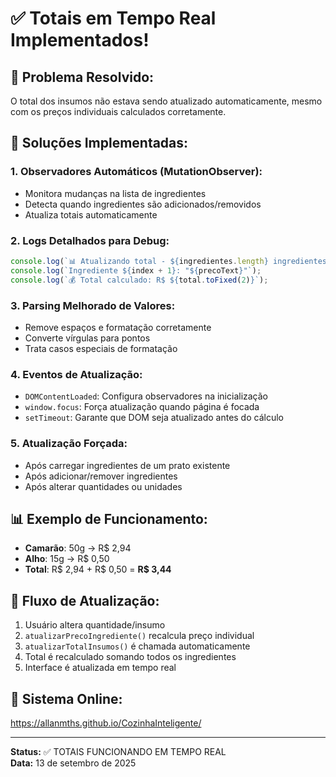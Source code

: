 # ✅ Totais em Tempo Real Implementados!

## 🎯 **Problema Resolvido:**
O total dos insumos não estava sendo atualizado automaticamente, mesmo com os preços individuais calculados corretamente.

## 🔧 **Soluções Implementadas:**

### 1. **Observadores Automáticos (MutationObserver):**
- Monitora mudanças na lista de ingredientes
- Detecta quando ingredientes são adicionados/removidos
- Atualiza totais automaticamente

### 2. **Logs Detalhados para Debug:**
```javascript
console.log(`📊 Atualizando total - ${ingredientes.length} ingredientes encontrados`);
console.log(`Ingrediente ${index + 1}: "${precoText}"`);
console.log(`💰 Total calculado: R$ ${total.toFixed(2)}`);
```

### 3. **Parsing Melhorado de Valores:**
- Remove espaços e formatação corretamente
- Converte vírgulas para pontos
- Trata casos especiais de formatação

### 4. **Eventos de Atualização:**
- `DOMContentLoaded`: Configura observadores na inicialização
- `window.focus`: Força atualização quando página é focada
- `setTimeout`: Garante que DOM seja atualizado antes do cálculo

### 5. **Atualização Forçada:**
- Após carregar ingredientes de um prato existente
- Após adicionar/remover ingredientes
- Após alterar quantidades ou unidades

## 📊 **Exemplo de Funcionamento:**
- **Camarão**: 50g → R$ 2,94
- **Alho**: 15g → R$ 0,50
- **Total**: R$ 2,94 + R$ 0,50 = **R$ 3,44**

## 🔄 **Fluxo de Atualização:**
1. Usuário altera quantidade/insumo
2. `atualizarPrecoIngrediente()` recalcula preço individual
3. `atualizarTotalInsumos()` é chamada automaticamente
4. Total é recalculado somando todos os ingredientes
5. Interface é atualizada em tempo real

## 🚀 **Sistema Online:**
https://allanmths.github.io/CozinhaInteligente/

---

**Status:** ✅ TOTAIS FUNCIONANDO EM TEMPO REAL  
**Data:** 13 de setembro de 2025